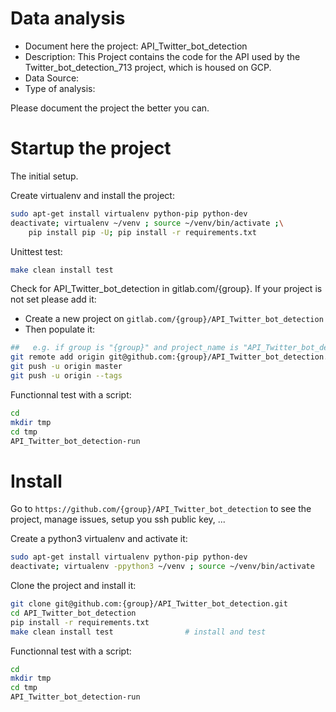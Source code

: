 # Data analysis
- Document here the project: API_Twitter_bot_detection
- Description: This Project contains the code for the API used by the Twitter_bot_detection_713 project, which is housed on GCP.
- Data Source:
- Type of analysis:

Please document the project the better you can.

# Startup the project

The initial setup.

Create virtualenv and install the project:
```bash
sudo apt-get install virtualenv python-pip python-dev
deactivate; virtualenv ~/venv ; source ~/venv/bin/activate ;\
    pip install pip -U; pip install -r requirements.txt
```

Unittest test:
```bash
make clean install test
```

Check for API_Twitter_bot_detection in gitlab.com/{group}.
If your project is not set please add it:

- Create a new project on `gitlab.com/{group}/API_Twitter_bot_detection`
- Then populate it:

```bash
##   e.g. if group is "{group}" and project_name is "API_Twitter_bot_detection"
git remote add origin git@github.com:{group}/API_Twitter_bot_detection.git
git push -u origin master
git push -u origin --tags
```

Functionnal test with a script:

```bash
cd
mkdir tmp
cd tmp
API_Twitter_bot_detection-run
```

# Install

Go to `https://github.com/{group}/API_Twitter_bot_detection` to see the project, manage issues,
setup you ssh public key, ...

Create a python3 virtualenv and activate it:

```bash
sudo apt-get install virtualenv python-pip python-dev
deactivate; virtualenv -ppython3 ~/venv ; source ~/venv/bin/activate
```

Clone the project and install it:

```bash
git clone git@github.com:{group}/API_Twitter_bot_detection.git
cd API_Twitter_bot_detection
pip install -r requirements.txt
make clean install test                # install and test
```
Functionnal test with a script:

```bash
cd
mkdir tmp
cd tmp
API_Twitter_bot_detection-run
```
